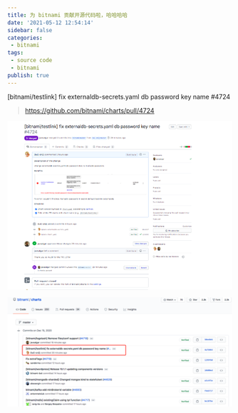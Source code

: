```yaml
---
title: 为 bitnami 贡献开源代码啦，哈哈哈哈
date: '2021-05-12 12:54:14'
sidebar: false
categories:
 - bitnami
tags:
 - source code
 - bitnami
publish: true
---
```


[bitnami/testlink] fix externaldb-secrets.yaml db password key name #4724
> https://github.com/bitnami/charts/pull/4724

![2020_12_15_FAfLLR9PSD.png](../images/2020_12_15_FAfLLR9PSD.png)

![2020_12_15_rXe10xdtqc.png](../images/2020_12_15_rXe10xdtqc.png)